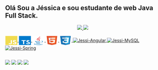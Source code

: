 ## Olá Sou a Jéssica e sou estudante de web Java Full Stack.

<div align="center">
  <a href="https://github.com/JessicaLima">
  <img height="180em" src="https://github-readme-stats.vercel.app/api?username=jhessidelima&show_icons=true&theme=dracula&include_all_commits=true&count_private=true"/>
  <img height="180em" src="https://github-readme-stats.vercel.app/api/top-langs/?username=jhessidelima&layout=compact&langs_count=7&theme=dracula"/>
</div>
<div style="display: inline_block"><br>
  <img align="center" alt="Jessi-Js" height="30" width="40" src="https://raw.githubusercontent.com/devicons/devicon/master/icons/javascript/javascript-plain.svg">
  <img align="center" alt="Jessi-Ts" height="30" width="40" src="https://raw.githubusercontent.com/devicons/devicon/master/icons/typescript/typescript-plain.svg">
  <img align="center" alt="Jessi-Java" height="30" width="40" src="https://raw.githubusercontent.com/devicons/devicon/master/icons/java/java-original.svg">
  <img align="center" alt="Jessi-HTML" height="30" width="40" src="https://raw.githubusercontent.com/devicons/devicon/master/icons/html5/html5-original.svg">
  <img align="center" alt="Jessi-CSS" height="30" width="40" src="https://raw.githubusercontent.com/devicons/devicon/master/icons/css3/css3-original.svg">
  <img align="center" alt="Jessi-Angular" height="30" width="40" src="https://cdn.jsdelivr.net/gh/devicons/devicon/icons/angularjs/angularjs-original.svg" />
  <img align="center" alt="Jessi-MySQL" height="30" width="40"src="https://cdn.jsdelivr.net/gh/devicons/devicon/icons/mysql/mysql-original.svg" />
  <img align="center" alt="Jessi-Spring" height="30" width="40"src="https://cdn.jsdelivr.net/gh/devicons/devicon/icons/spring/spring-original.svg" />
 
</div>
  
  ##
 
<div> 

  <a href="https://instagram.com/jhessidelima" target="_blank"><img src="https://img.shields.io/badge/-Instagram-%23E4405F?style=for-the badge&logo=instagram&logoColor=white" target="_blank"></a>
 <a href="https://discord.gg/JhessyL" target="_blank"><img src="https://img.shields.io/badge/Discord-7289DA?style=for-the-badge&logo=discord&logoColor=white" target="_blank"></a> 
 <a href="https://www.linkedin.com/in/jessica-lima33" target="_blank"><img src="https://img.shields.io/badge/-LinkedIn-%230077B5?style=for-the-badge&logo=linkedin&logoColor=white" target="_blank"></a> 
 <a href = "mailto:jhessidelima@gmail.com"><img src="https://img.shields.io/badge/-Gmail-%23333?style=for-the-badge&logo=gmail&logoColor=white" target="_blank"></a>

 </div>
